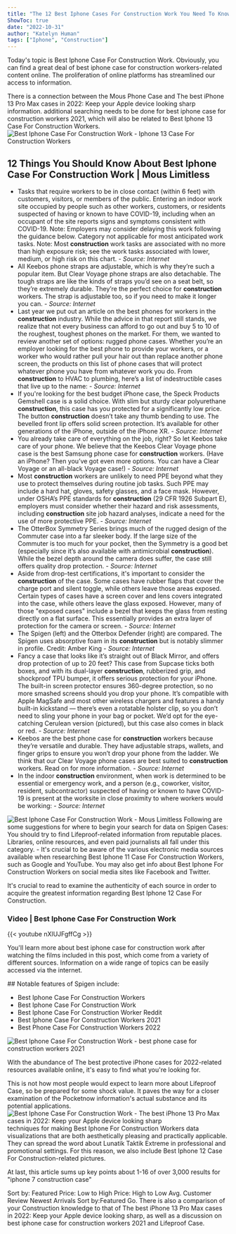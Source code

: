 ```yaml
---
title: "The 12 Best Iphone Cases For Construction Work You Need To Know"
ShowToc: true 
date: "2022-10-31"
author: "Katelyn Human" 
tags: ["Iphone", "Construction"]
---
```


	
Today's topic is Best Iphone Case For Construction Work. Obviously, you can find a great deal of best iphone case for construction workers-related content online. The proliferation of online platforms has streamlined our access to information.

There is a connection between the Mous Phone Case and The best iPhone 13 Pro Max cases in 2022: Keep your Apple device looking sharp information. additional searching needs to be done for best iphone case for construction workers 2021, which will also be related to Best Iphone 13 Case For Construction Workers.
<img loading="lazy" src="https://i.pinimg.com/736x/da/ae/55/daae55d6dc6d3987a93aace1a27de4e6--altered-books-book-covers.jpg" onerror="this.onerror=null;this.src='https://blogger.googleusercontent.com/img/a/AVvXsEhe7F7TRXHtjiKvHb5vS7DmnxvpHiDyoYyYvm1nHB3Qp2_w3BnM6A2eq4v7FYxCC9bfZt3a9vIMtAYEKUiaDQbHMg-ViyGmRIj39MLp0bGFfgfYw1Dc9q_H-T0wiTm3l0Uq42dETrN9eC8aGJ9_IORZsxST1AcLR7np1koOfcc7tnHa4S8Mwz_xD9d0=s16000';" alt="Best Iphone Case For Construction Work - Iphone 13 Case For Construction Workers" >

## 12 Things You Should Know About Best Iphone Case For Construction Work | Mous Limitless
-   Tasks that require workers to be in close contact (within 6 feet) with customers, visitors, or members of the public. Entering an indoor work site occupied by people such as other workers, customers, or residents suspected of having or known to have COVID-19, including when an occupant of the site reports signs and symptoms consistent with COVID-19. Note: Employers may consider delaying this work following the guidance below. Category not applicable for most anticipated work tasks. Note: Most **construction** work tasks are associated with no more than high exposure risk; see the work tasks associated with lower, medium, or high risk on this chart. - <cite>Source: Internet</cite>
-   All Keebos phone straps are adjustable, which is why they’re such a popular item. But Clear Voyage phone straps are also detachable. The tough straps are like the kinds of straps you’d see on a seat belt, so they’re extremely durable. They’re the perfect choice for **construction** workers. The strap is adjustable too, so if you need to make it longer you can. - <cite>Source: Internet</cite>
-   Last year we put out an article on the best phones for workers in the **construction** industry. While the advice in that report still stands, we realize that not every business can afford to go out and buy 5 to 10 of the roughest, toughest phones on the market. For them, we wanted to review another set of options: rugged phone cases. Whether you’re an employer looking for the best phone to provide your workers, or a worker who would rather pull your hair out than replace another phone screen, the products on this list of phone cases that will protect whatever phone you have from whatever work you do. From **construction** to HVAC to plumbing, here’s a list of indestructible cases that live up to the name: - <cite>Source: Internet</cite>
-   If you're looking for the best budget iPhone case, the Speck Products Gemshell case is a solid choice. With slim but sturdy clear polyurethane **construction**, this case has you protected for a significantly low price. The button **construction** doesn’t take any thumb bending to use. The bevelled front lip offers solid screen protection. It’s available for other generations of the iPhone, outside of the iPhone XR. - <cite>Source: Internet</cite>
-   You already take care of everything on the job, right? So let Keebos take care of your phone. We believe that the Keebos Clear Voyage phone case is the best Samsung phone case for **construction** workers. (Have an iPhone? Then you’ve got even more options. You can have a Clear Voyage or an all-black Voyage case!) - <cite>Source: Internet</cite>
-   Most **construction** workers are unlikely to need PPE beyond what they use to protect themselves during routine job tasks. Such PPE may include a hard hat, gloves, safety glasses, and a face mask. However, under OSHA’s PPE standards for **construction** (29 CFR 1926 Subpart E), employers must consider whether their hazard and risk assessments, including **construction** site job hazard analyses, indicate a need for the use of more protective PPE. - <cite>Source: Internet</cite>
-   The OtterBox Symmetry Series brings much of the rugged design of the Commuter case into a far sleeker body. If the large size of the Commuter is too much for your pocket, then the Symmetry is a good bet (especially since it’s also available with antimicrobial **construction**). While the bezel depth around the camera does suffer, the case still offers quality drop protection. - <cite>Source: Internet</cite>
-   Aside from drop-test certifications, it's important to consider the **construction** of the case. Some cases have rubber flaps that cover the charge port and silent toggle, while others leave those areas exposed. Certain types of cases have a screen cover and lens covers integrated into the case, while others leave the glass exposed. However, many of those "exposed cases" include a bezel that keeps the glass from resting directly on a flat surface. This essentially provides an extra layer of protection for the camera or screen. - <cite>Source: Internet</cite>
-   The Spigen (left) and the Otterbox Defender (right) are compared. The Spigen uses absorptive foam in its **construction** but is notably slimmer in profile. Credit: Amber King - <cite>Source: Internet</cite>
-   Fancy a case that looks like it’s straight out of Black Mirror, and offers drop protection of up to 20 feet? This case from Supcase ticks both boxes, and with its dual-layer **construction**, rubberized grip, and shockproof TPU bumper, it offers serious protection for your iPhone. The built-in screen protector ensures 360-degree protection, so no more smashed screens should you drop your phone. It’s compatible with Apple MagSafe and most other wireless chargers and features a handy built-in kickstand — there’s even a rotatable holster clip, so you don’t need to sling your phone in your bag or pocket. We’d opt for the eye-catching Cerulean version (pictured), but this case also comes in black or red. - <cite>Source: Internet</cite>
-   Keebos are the best phone case for **construction** workers because they’re versatile and durable. They have adjustable straps, wallets, and finger grips to ensure you won’t drop your phone from the ladder. We think that our Clear Voyage phone cases are best suited to **construction** workers. Read on for more information. - <cite>Source: Internet</cite>
-   In the indoor **construction** environment, when work is determined to be essential or emergency work, and a person (e.g., coworker, visitor, resident, subcontractor) suspected of having or known to have COVID-19 is present at the worksite in close proximity to where workers would be working: - <cite>Source: Internet</cite>


<img loading="lazy" src="http://3.bp.blogspot.com/_O96JA2G5zFY/So9CcapctXI/AAAAAAAAAts/bsoG6j-YPKA/s400/DSC_0469.jpg" onerror="this.onerror=null;this.src='https://blogger.googleusercontent.com/img/a/AVvXsEhe7F7TRXHtjiKvHb5vS7DmnxvpHiDyoYyYvm1nHB3Qp2_w3BnM6A2eq4v7FYxCC9bfZt3a9vIMtAYEKUiaDQbHMg-ViyGmRIj39MLp0bGFfgfYw1Dc9q_H-T0wiTm3l0Uq42dETrN9eC8aGJ9_IORZsxST1AcLR7np1koOfcc7tnHa4S8Mwz_xD9d0=s16000';" alt="Best Iphone Case For Construction Work - Mous Limitless" >
Following are some suggestions for where to begin your search for data on Spigen Cases:
You should try to find Lifeproof-related information from reputable places. Libraries, online resources, and even paid journalists all fall under this category.
- It's crucial to be aware of the various electronic media sources available when researching Best Iphone 11 Case For Construction Workers, such as Google and YouTube. You may also get info about Best Iphone For Construction Workers on social media sites like Facebook and Twitter.

It's crucial to read to examine the authenticity of each source in order to acquire the greatest information regarding Best Iphone 12 Case For Construction.

### Video | Best Iphone Case For Construction Work
{{< youtube nXlUJFgffCg >}} 

You'll learn more about best iphone case for construction work after watching the films included in this post, which come from a variety of different sources. Information on a wide range of topics can be easily accessed via the internet.
<script async="async" data-cfasync="false" src="//normallydemandedalter.com/fe63df3c5408708b15d8dc3d9b206b31/invoke.js"></script>
<div id="container-fe63df3c5408708b15d8dc3d9b206b31"></div>
## Notable features of Spigen include:

- Best Iphone Case For Construction Workers
- Best Iphone Case For Construction Work
- Best Iphone Case For Construction Worker Reddit
- Best Iphone Case For Construction Workers 2021
- Best Phone Case For Construction Workers 2022

 <img loading="lazy" src="https://www.ishn.com/ext/resources/images/eBlasts/2020/900x550_Construction.jpg?height=635&t=1585233855&width=1200" onerror="this.onerror=null;this.src='https://blogger.googleusercontent.com/img/a/AVvXsEhe7F7TRXHtjiKvHb5vS7DmnxvpHiDyoYyYvm1nHB3Qp2_w3BnM6A2eq4v7FYxCC9bfZt3a9vIMtAYEKUiaDQbHMg-ViyGmRIj39MLp0bGFfgfYw1Dc9q_H-T0wiTm3l0Uq42dETrN9eC8aGJ9_IORZsxST1AcLR7np1koOfcc7tnHa4S8Mwz_xD9d0=s16000';" alt="Best Iphone Case For Construction Work - best phone case for construction workers 2021" >

With the abundance of The best protective iPhone cases for 2022-related resources available online, it's easy to find what you're looking for.

This is not how most people would expect to learn more about Lifeproof Case, so be prepared for some shock value. It paves the way for a closer examination of the Pocketnow information's actual substance and its potential applications.
<img loading="lazy" src="https://bespokebug.com/wp-content/uploads/2014/09/curved-wood-iphone-stand.jpg" onerror="this.onerror=null;this.src='https://blogger.googleusercontent.com/img/a/AVvXsEhe7F7TRXHtjiKvHb5vS7DmnxvpHiDyoYyYvm1nHB3Qp2_w3BnM6A2eq4v7FYxCC9bfZt3a9vIMtAYEKUiaDQbHMg-ViyGmRIj39MLp0bGFfgfYw1Dc9q_H-T0wiTm3l0Uq42dETrN9eC8aGJ9_IORZsxST1AcLR7np1koOfcc7tnHa4S8Mwz_xD9d0=s16000';" alt="Best Iphone Case For Construction Work - The best iPhone 13 Pro Max cases in 2022: Keep your Apple device looking sharp" >
techniques for making Best Iphone For Construction Workers data visualizations that are both aesthetically pleasing and practically applicable. They can spread the word about Lunatik Taktik Extreme in professional and promotional settings. For this reason, we also include Best Iphone 12 Case For Construction-related pictures.

At last, this article sums up key points about 1-16 of over 3,000 results for "iphone 7 construction case"







Sort by:
Featured
Price: Low to High
Price: High to Low
Avg. Customer Review
Newest Arrivals
Sort by:Featured
Go. There is also a comparison of your Construction knowledge to that of The best iPhone 13 Pro Max cases in 2022: Keep your Apple device looking sharp, as well as a discussion on best iphone case for construction workers 2021 and Lifeproof Case.
	
	

